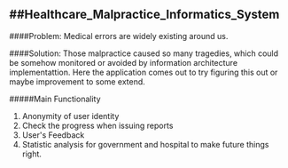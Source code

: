 ##Healthcare_Malpractice_Informatics_System
----

####Problem:
Medical errors are widely existing around us. 

####Solution:
Those malpractice caused so many tragedies, which could be somehow monitored or avoided by information architecture implementattion. Here the application comes out to try figuring this out or maybe improvement to some extend.

#####Main Functionality 
1. Anonymity of user identity
2. Check the progress when issuing reports
3. User's Feedback
4. Statistic analysis for government and hospital to make future things right.



